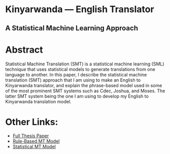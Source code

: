 # Kinyarwanda — English Translator 
## A Statistical Machine Learning Approach

# Abstract
Statistical Machine Translation (SMT) is a statistical machine learning (SML) technique that uses statistical models to generate translations from one language to another. In this paper, I describe the statistical machine translation (SMT) approach that I am using to make an English to Kinyarwanda translator, and explain the phrase-based model used in some of the most prominent SMT systems such as Cdec, Joshua, and Moses. The latter SMT system being the one I am using to develop my English to Kinyarwanda translation model.

# Other Links:
* [Full Thesis Paper](https://github.com/pniyongabo/SeniorThesisPaper/blob/master/Senior_Thesis___Final___April_13_2017.pdf)
* [Rule-Based MT Model](https://github.com/pniyongabo/kinyarwandaRBMT)
* [Statistical MT Model](https://github.com/pniyongabo/kinyarwandaSMT)
